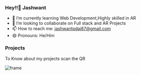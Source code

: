 ### Hey!!👋 Jashwant

<!-- - 🔭 I’m currently working on -->
- 🌱 I’m currently learning Web Development,Highly skilled in AR
- 👯 I’m looking to collaborate on Full stack  and AR Projects
- 📫 How to reach me: jashwantpdaj87@gmail.com
- 😄 Pronouns: He/Him

### Projects
To Know about my projects scan the QR


![frame](https://user-images.githubusercontent.com/70618404/211996095-5fd931b2-6fdd-43f5-a929-a9ef6ad4a838.png)
